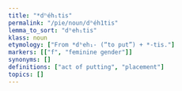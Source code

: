 ```yaml
---
title: "*dʰéh₁tis"
permalink: "/pie/noun/dʰéh1tis"
lemma_to_sort: "dʰeh₁tis"
klass: noun
etymology: ["From *dʰeh₁- (“to put”) +‎ *-tis."]
markers: [["f", "feminine gender"]]
synonyms: []
definitions: ["act of putting", "placement"]
topics: []
---
```

